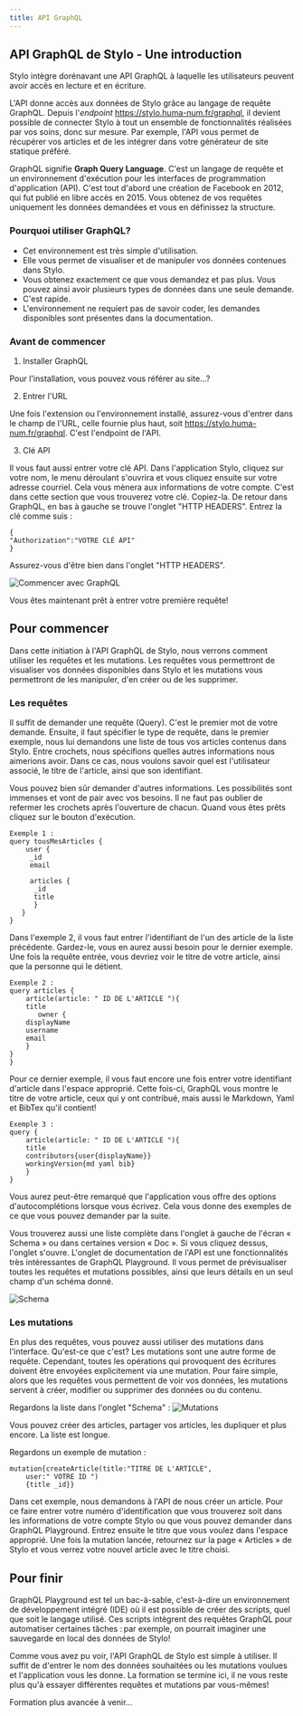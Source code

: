 ```yaml
---
title: API GraphQL
---
```


## API GraphQL de Stylo - Une introduction

Stylo intègre dorénavant une API GraphQL à laquelle les utilisateurs peuvent avoir accès en lecture et en écriture.

L'API donne accès aux données de Stylo grâce au langage de requête GraphQL.
Depuis l'*endpoint* https://stylo.huma-num.fr/graphql, il devient possible de connecter Stylo à tout un ensemble de fonctionnalités réalisées par vos soins, donc sur mesure.
Par exemple, l'API vous permet de récupérer vos articles et de les intégrer dans votre générateur de site statique préféré.

GraphQL signifie **Graph Query Language**. C'est un langage de requête et un environnement d'exécution pour les interfaces de programmation d'application (API). C'est tout d'abord une création de Facebook en 2012, qui fut publié en libre accès en 2015. Vous obtenez de vos requêtes uniquement les données demandées et vous en définissez la structure.

### Pourquoi utiliser GraphQL?

- Cet environnement est très simple d'utilisation. 
- Elle vous permet de visualiser et de manipuler vos données contenues dans Stylo. 
- Vous obtenez exactement ce que vous demandez et pas plus. Vous pouvez ainsi avoir plusieurs types de données dans une seule demande. 
- C'est rapide.
- L'environnement ne requiert pas de savoir coder, les demandes disponibles sont présentes dans la documentation.

### Avant de commencer

1. Installer GraphQL

Pour l'installation, vous pouvez vous référer au site...?


2. Entrer l'URL

Une fois l'extension ou l'environnement installé, assurez-vous d'entrer dans le champ de l'URL, celle fournie plus haut, soit https://stylo.huma-num.fr/graphql. C'est l'endpoint de l'API.

3. Clé API

Il vous faut aussi entrer votre clé API. Dans l'application Stylo, cliquez sur votre nom, le menu déroulant s'ouvrira et vous cliquez ensuite sur votre adresse courriel. Cela vous mènera aux informations de votre compte. C'est dans cette section que vous trouverez votre clé. Copiez-la. De retour dans GraphQL, en bas à gauche se trouve l'onglet "HTTP HEADERS". Entrez la clé comme suis : 

```
{
"Authorization":"VOTRE CLÉ API" 
}
```

Assurez-vous d'être bien dans l'onglet "HTTP HEADERS".

![Commencer avec GraphQL](https://upload.wikimedia.org/wikipedia/commons/2/22/Capture_d%E2%80%99%C3%A9cran_2024-01-23_181249.png)

Vous êtes maintenant prêt à entrer votre première requête!


## Pour commencer

Dans cette initiation à l'API GraphQL de Stylo, nous verrons comment utiliser les requêtes et les mutations. Les requêtes vous permettront de visualiser vos données disponibles dans Stylo et les mutations vous permettront de les manipuler, d'en créer ou de les supprimer.

### Les requêtes

Il suffit de demander une requête (Query). C'est le premier mot de votre demande. 
Ensuite, il faut spécifier le type de requête, dans le premier exemple, nous lui demandons une liste de tous vos articles contenus dans Stylo. Entre crochets, nous spécifions quelles autres informations nous aimerions avoir. Dans ce cas, nous voulons savoir quel est l'utilisateur associé, le titre de l'article, ainsi que son identifiant. 

Vous pouvez bien sûr demander d'autres informations. Les possibilités sont immenses et vont de pair avec vos besoins. 
Il ne faut pas oublier de refermer les crochets après l'ouverture de chacun. Quand vous êtes prêts cliquez sur le bouton d'exécution. 

```
Exemple 1 :
query tousMesArticles {
    user {
     _id
     email
     
     articles {
      _id
      title
      }
   }
}
```

Dans l'exemple 2, il vous faut entrer l'identifiant de l'un des article de la liste précédente. Gardez-le, vous en aurez aussi besoin pour le dernier exemple. Une fois la requête entrée, vous devriez voir le titre de votre article, ainsi que la personne qui le détient.

``` 
Exemple 2 :
query articles {
    article(article: " ID DE L'ARTICLE "){
    title
       owner {
    displayName
    username
    email
    }
}
}
```

Pour ce dernier exemple, il vous faut encore une fois entrer votre identifiant d'article dans l'espace approprié. Cette fois-ci, GraphQL vous montre le titre de votre article, ceux qui y ont contribué, mais aussi le Markdown, Yaml et BibTex qu'il contient! 

```
Exemple 3 :
query {
    article(article: " ID DE L'ARTICLE "){
    title
    contributors{user{displayName}}
    workingVersion{md yaml bib}
    }
}

```

Vous aurez peut-être remarqué que l'application vous offre des options d'autocomplétions lorsque vous écrivez. Cela vous donne des exemples de ce que vous pouvez demander par la suite. 

Vous trouverez aussi une liste complète dans l'onglet à gauche de l'écran « Schema » ou dans certaines version « Doc ». Si vous cliquez dessus, l'onglet s'ouvre. 
L'onglet de documentation de l'API est une fonctionnalités très intéressantes de GraphQL Playground. Il vous permet de prévisualiser toutes les requêtes et mutations possibles, ainsi que leurs détails en un seul champ d'un schéma donné.

![Schema](https://upload.wikimedia.org/wikipedia/commons/c/c6/Capture_d%E2%80%99%C3%A9cran_2024-01-23_184801.png)


### Les mutations

En plus des requêtes, vous pouvez aussi utiliser des mutations dans l'interface. 
Qu'est-ce que c'est? Les mutations sont une autre forme de requête. Cependant, toutes les opérations qui provoquent des écritures doivent être envoyées explicitement via une mutation. Pour faire simple, alors que les requêtes vous permettent de voir vos données, les mutations servent à créer, modifier ou supprimer des données ou du contenu. 

Regardons la liste dans l'onglet "Schema" : ![Mutations](https://upload.wikimedia.org/wikipedia/commons/4/48/Capture_d%E2%80%99%C3%A9cran_2024-01-23_191722.png)

Vous pouvez créer des articles, partager vos articles, les dupliquer et plus encore. La liste est longue.

Regardons un exemple de mutation : 

```
mutation{createArticle(title:"TITRE DE L'ARTICLE",
    user:" VOTRE ID ")
    {title _id}}

```

Dans cet exemple, nous demandons à l'API de nous créer un article. Pour ce faire entrer votre numéro d'identification que vous trouverez soit dans les informations de votre compte Stylo ou que vous pouvez demander dans GraphQL Playground. Entrez ensuite le titre que vous voulez dans l'espace approprié. Une fois la mutation lancée, retournez sur la page « Articles » de Stylo et vous verrez votre nouvel article avec le titre choisi. 

## Pour finir

GraphQL Playground est tel un bac-à-sable, c'est-à-dire un environnement de développement intégré (IDE) où il est possible de créer des scripts, quel que soit le langage utilisé. Ces scripts intègrent des requêtes GraphQL pour automatiser certaines tâches : par exemple, on pourrait imaginer une sauvegarde en local des données de Stylo!

Comme vous avez pu voir, l'API GraphQL de Stylo est simple à utiliser. Il suffit de d'entrer le nom des données souhaitées ou les mutations voulues et l'application vous les donne. La formation se termine ici, il ne vous reste plus qu'à essayer différentes requêtes et mutations par vous-mêmes!

Formation plus avancée à venir...
